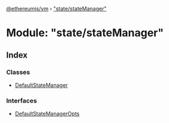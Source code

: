 [@ethereumjs/vm](../README.md) › ["state/stateManager"](_state_statemanager_.md)

# Module: "state/stateManager"

## Index

### Classes

* [DefaultStateManager](../classes/_state_statemanager_.defaultstatemanager.md)

### Interfaces

* [DefaultStateManagerOpts](../interfaces/_state_statemanager_.defaultstatemanageropts.md)
